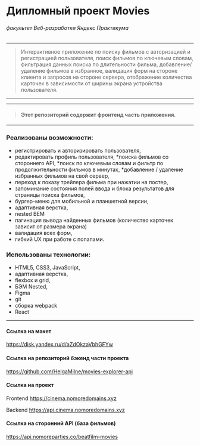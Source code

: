 # Дипломный проект Movies
###### *факультет Веб-разработки Яндекс Практикума*

-----
> Интерактивное приложение по поиску фильмов с авторизацией и регистрацией пользователя, поиск фильмов по ключевым словам, фильтрация данных поиска по длительности фильма,
добавление/удаление фильмов в избранное, валидация форм на стороне клиента и запросов на стороне сервера, отображение количества карточек в зависимости от ширины экрана устройства пользователя.
-----

-----
> #### Этот репозиторий содержит фронтенд часть приложения.
-----

###  Реализованы возможности:

* регистрировать и авторизировать пользователя,
* редактировать профиль пользователя,
*поиска фильмов со стороннего API,
*поиск по ключевым словам и фильтр по продолжительности фильмов в минутах,
*добавление / удаление избранных фильмов на свой сервер,
* переход к показу трейлера фильма при нажатии на постер,
* запоминание состояния полей ввода и блока результатов для страницы поиска фильмов, 
* бургер-меню для мобильной и планшетной версии,
* адаптивная верстка,
* nested BEM
* пагинация вывода найденных фильмов (количество карточек зависит от размера экрана)
* валидация всех форм,
* гибкий UX при работе с попапами.

###  Использованы технологии:

* HTML5, CSS3, JavaScript,
* адаптивная верстка,
* flexbox и grid,
* БЭМ Nested,
* Figma
* git
* сборка webpack
* React
-----

#### Ссылка на макет
https://disk.yandex.ru/d/aZdOkzaVbhGFYw

#### Ссылка на репозиторий бэкенд части проекта
https://github.com/HelgaMilne/movies-explorer-api

#### Ссылка на проект

Frontend https://cinema.nomoredomains.xyz

Backend https://api.cinema.nomoredomains.xyz

#### Ссылка на сторонний API (база фильмов)

https://api.nomoreparties.co/beatfilm-movies
